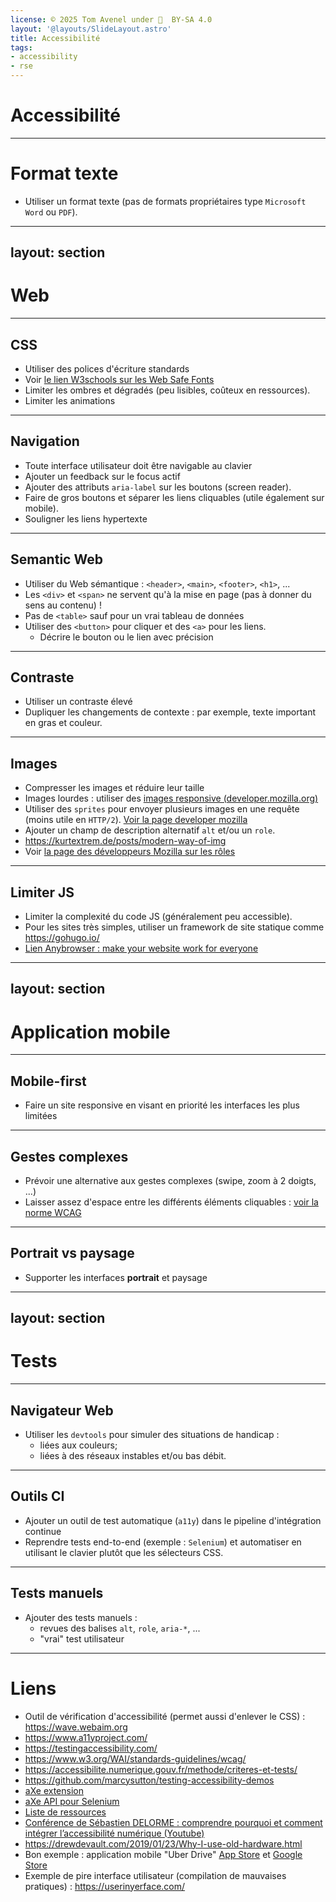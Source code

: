 ```yaml
---
license: © 2025 Tom Avenel under 󰵫  BY-SA 4.0
layout: '@layouts/SlideLayout.astro'
title: Accessibilité
tags:
- accessibility
- rse
---
```


# Accessibilité

---

# Format texte

- Utiliser un format texte (pas de formats propriétaires type `Microsoft Word` ou `PDF`).

---
layout: section
---

# Web

---

## CSS

- Utiliser des polices d'écriture standards
- Voir [le lien W3schools sur les Web Safe Fonts](https://www.w3schools.com/cssref/css_websafe_fonts.php)
- Limiter les ombres et dégradés (peu lisibles, coûteux en ressources).
- Limiter les animations

---

## Navigation

- Toute interface utilisateur doit être navigable au clavier
- Ajouter un feedback sur le focus actif
- Ajouter des attributs `aria-label` sur les boutons (screen reader).
- Faire de gros boutons et séparer les liens cliquables (utile également sur mobile).
- Souligner les liens hypertexte

---

## Semantic Web

- Utiliser du Web sémantique : `<header>`, `<main>`, `<footer>`, `<h1>`, ...
- Les `<div>` et `<span>` ne servent qu'à la mise en page (pas à donner du sens au contenu) !
- Pas de `<table>` sauf pour un vrai tableau de données
- Utiliser des `<button>` pour cliquer et des `<a>` pour les liens.
  - Décrire le bouton ou le lien avec précision

---

## Contraste

- Utiliser un contraste élevé
- Dupliquer les changements de contexte : par exemple, texte important en gras et couleur.

---

## Images

- Compresser les images et réduire leur taille
- Images lourdes : utiliser des [images responsive (developer.mozilla.org)](https://developer.mozilla.org/en-US/docs/Learn/HTML/Multimedia_and_embedding/Responsive_images)
- Utiliser des `sprites` pour envoyer plusieurs images en une requête (moins utile en `HTTP/2`). [Voir la page developer mozilla](https://developer.mozilla.org/fr/docs/Web/CSS/CSS_Images/Implementing_image_sprites_in_CSS)
- Ajouter un champ de description alternatif `alt` et/ou un `role`.
- <https://kurtextrem.de/posts/modern-way-of-img>
- Voir [la page des développeurs Mozilla sur les rôles](https://developer.mozilla.org/en-US/docs/Web/Accessibility/ARIA/Roles/img_role)


---

## Limiter JS

- Limiter la complexité du code JS (généralement peu accessible).
- Pour les sites très simples, utiliser un framework de site statique comme <https://gohugo.io/>
- [Lien Anybrowser : make your website work for everyone](https://anybrowser.org/campaign/)

---
layout: section
---

# Application mobile

---

## Mobile-first

- Faire un site responsive en visant en priorité les interfaces les plus limitées

---

## Gestes complexes

- Prévoir une alternative aux gestes complexes (swipe, zoom à 2 doigts, ...)
- Laisser assez d'espace entre les différents éléments cliquables : [voir la norme WCAG](https://www.w3.org/WAI/WCAG22/Understanding/target-size-enhanced.html)

---

## Portrait vs paysage

- Supporter les interfaces **portrait** et paysage

---
layout: section
---

# Tests

---

## Navigateur Web

- Utiliser les `devtools` pour simuler des situations de handicap :
  - liées aux couleurs;
  - liées à des réseaux instables et/ou bas débit.

---

## Outils CI

- Ajouter un outil de test automatique (`a11y`) dans le pipeline d'intégration continue
- Reprendre tests end-to-end (exemple : `Selenium`) et automatiser en utilisant le clavier plutôt que les sélecteurs CSS.

---

## Tests manuels

- Ajouter des tests manuels :
  - revues des balises `alt`, `role`, `aria-*`, ...
  - "vrai" test utilisateur

---

<!-- class: liens -->

# Liens

- Outil de vérification d'accessibilité (permet aussi d'enlever le CSS) : <https://wave.webaim.org>
- <https://www.a11yproject.com/>
- <https://testingaccessibility.com/>
- <https://www.w3.org/WAI/standards-guidelines/wcag/>
- <https://accessibilite.numerique.gouv.fr/methode/criteres-et-tests/>
- <https://github.com/marcysutton/testing-accessibility-demos>
- [aXe extension](https://www.deque.com/axe/)
- [aXe API pour Selenium](https://github.com/dequelabs/axe-core-npm/tree/develop/packages/webdriverjs)
- [Liste de ressources](https://ideance.net/blog/467/accessibilite-ux-ui-design/)
- [Conférence de Sébastien DELORME : comprendre pourquoi et comment intégrer l’accessibilité numérique (Youtube)](https://www.youtube.com/watch?v=UA_kfsvi_dg)
- <https://drewdevault.com/2019/01/23/Why-I-use-old-hardware.html>
- Bon exemple : application mobile "Uber Drive" [App Store](https://apps.apple.com/fr/app/uber-commander-une-course/id368677368) et [Google Store](https://play.google.com/store/apps/details?id=com.ubercab&hl=fr&gl=US)
- Exemple de pire interface utilisateur (compilation de mauvaises pratiques) : <https://userinyerface.com/>

